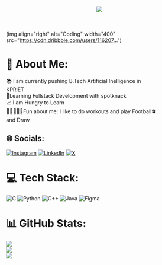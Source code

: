 
<h1 align="center">
    <img src="https://readme-typing-svg.herokuapp.com/?font=Righteous&size=35&center=true&vCenter=true&width=500&height=70&duration=2000&lines=siuu!+✌️;+I'm+Jeeva!;" />
</h1><br>

(img align="right" alt="Coding" width="400" src="https://cdn.dribbble.com/users/116207...")
# 💫 About Me:
📚 I am currently pushing B.Tech Artificial Inelligence in<br>KPRIET<br>🧠Learning Fullstack Development with spotknack<br>📈 I am Hungry to Learn<br>🏋🏼‍♀️💪🏼Fun about me: I like to do workouts and play Football⚽<br>and Draw


## 🌐 Socials:
[![Instagram](https://img.shields.io/badge/Instagram-%23E4405F.svg?logo=Instagram&logoColor=white)](https://instagram.com/ig_jeeva) [![LinkedIn](https://img.shields.io/badge/LinkedIn-%230077B5.svg?logo=linkedin&logoColor=white)](https://linkedin.com/in/jeevanantham-s-183051253) [![X](https://img.shields.io/badge/X-black.svg?logo=X&logoColor=white)](https://x.com/.) 

# 💻 Tech Stack:
![C](https://img.shields.io/badge/c-%2300599C.svg?style=for-the-badge&logo=c&logoColor=white) ![Python](https://img.shields.io/badge/python-3670A0?style=for-the-badge&logo=python&logoColor=ffdd54) ![C++](https://img.shields.io/badge/c++-%2300599C.svg?style=for-the-badge&logo=c%2B%2B&logoColor=white) ![Java](https://img.shields.io/badge/java-%23ED8B00.svg?style=for-the-badge&logo=openjdk&logoColor=white) ![Figma](https://img.shields.io/badge/figma-%23F24E1E.svg?style=for-the-badge&logo=figma&logoColor=white)
# 📊 GitHub Stats:
![](https://github-readme-stats.vercel.app/api?username=jeeva042426&theme=dark&hide_border=false&include_all_commits=false&count_private=false)<br/>
![](https://github-readme-streak-stats.herokuapp.com/?user=jeeva042426&theme=dark&hide_border=false)<br/>
![](https://github-readme-stats.vercel.app/api/top-langs/?username=jeeva042426&theme=dark&hide_border=false&include_all_commits=false&count_private=false&layout=compact)

<!-- Proudly created with GPRM ( https://gprm.itsvg.in ) -->
